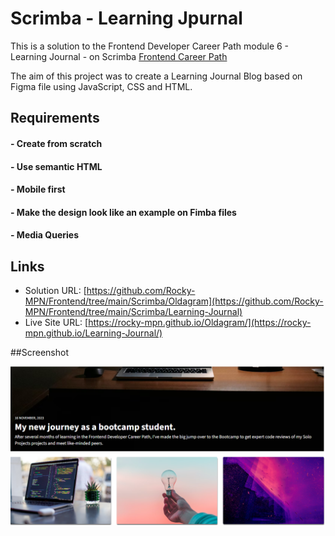 # Scrimba - Learning Jpurnal

This is a solution to the Frontend Developer Career Path module 6 - Learning Journal - on Scrimba [Frontend Career Path](https://scrimba.com/learn/frontend)


The aim of this project was to create a Learning Journal Blog based on Figma file using JavaScript, CSS and HTML.
## Requirements
#### - Create from scratch
#### - Use semantic HTML
#### - Mobile first
#### - Make the design look like an example on Fimba files
#### - Media Queries


## Links

- Solution URL: [https://github.com/Rocky-MPN/Frontend/tree/main/Scrimba/Oldagram](https://github.com/Rocky-MPN/Frontend/tree/main/Scrimba/Learning-Journal)
- Live Site URL: [https://rocky-mpn.github.io/Oldagram/](https://rocky-mpn.github.io/Learning-Journal/)



##Screenshot

![images/Screenshot.png](images/Screenshot.png)


